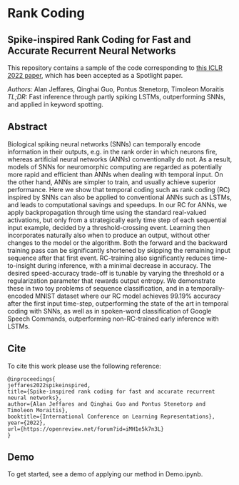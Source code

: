 # Rank Coding
## Spike-inspired Rank Coding for Fast and Accurate Recurrent Neural Networks

This repository contains a sample of the code corresponding to [this ICLR 2022 paper](https://openreview.net/forum?id=iMH1e5k7n3L), which has been accepted as a Spotlight paper. 

_Authors:_ Alan Jeffares, Qinghai Guo, Pontus Stenetorp, Timoleon Moraitis
_TL;DR:_ Fast inference through partly spiking LSTMs, outperforming SNNs, and applied in keyword spotting.

## Abstract
Biological spiking neural networks (SNNs) can temporally encode information in their outputs, e.g. in the rank order in which neurons fire, whereas artificial neural networks (ANNs) conventionally do not. As a result, models of SNNs for neuromorphic computing are regarded as potentially more rapid and efficient than ANNs when dealing with temporal input. On the other hand, ANNs are simpler to train, and usually achieve superior performance. Here we show that temporal coding such as rank coding (RC) inspired by SNNs can also be applied to conventional ANNs such as LSTMs, and leads to computational savings and speedups.
In our RC for ANNs, we apply backpropagation through time using the standard real-valued activations, but only from a strategically early time step of each sequential input example, decided by a threshold-crossing event. Learning then incorporates naturally also when to produce an output, without other changes to the model or the algorithm. Both the forward and the backward training pass can be significantly shortened by skipping the remaining input sequence after that first event. RC-training also significantly reduces time-to-insight during inference, with a minimal decrease in accuracy. The desired speed-accuracy trade-off is tunable by varying the threshold or a regularization parameter that rewards output entropy. We demonstrate these in two toy problems of sequence classification, and in a temporally-encoded MNIST dataset where our RC model achieves 99.19% accuracy after the first input time-step, outperforming the state of the art in temporal coding with SNNs, as well as in spoken-word classification of Google Speech Commands, outperforming non-RC-trained early inference with LSTMs.

## Cite
To cite this work please use the following reference:

    @inproceedings{
    jeffares2022spikeinspired,
    title={Spike-inspired rank coding for fast and accurate recurrent neural networks},
    author={Alan Jeffares and Qinghai Guo and Pontus Stenetorp and Timoleon Moraitis},
    booktitle={International Conference on Learning Representations},
    year={2022},
    url={https://openreview.net/forum?id=iMH1e5k7n3L}
    }

## Demo
To get started, see a demo of applying our method in Demo.ipynb.
